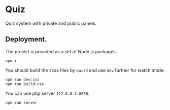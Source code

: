 # Quiz
Quiz system with private and public panels.
## Deployment.
The project is provided as a set of Node.js packages.
```
npm i
```
You should build the scss files by `build` and use `dev` further for watch mode:
```
npm run dev:css
npm run build:css
```
You can use php server `127.0.0.1:8080`.
```
npm run server
```
